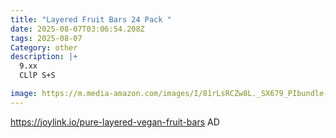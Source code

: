 ```yaml
---
title: "Layered Fruit Bars 24 Pack "
date: 2025-08-07T03:06:54.208Z
tags: 2025-08-07
Category: other
description: |+
  9.xx
  CLlP S+S 

image: https://m.media-amazon.com/images/I/81rLsRCZw8L._SX679_PIbundle-2,TopRight,0,0_AA679SH20_.jpg
---
```

https://joylink.io/pure-layered-vegan-fruit-bars  AD